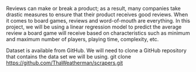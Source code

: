 Reviews can make or break a product; as a result, many companies take drastic measures to ensure that their product receives
good reviews. When it comes to board games, reviews and word-of-mouth are everything. In this project, we will be using a linear
regression model to predict the average review a board game will receive based on characteristics such as minimum and maximum 
number of players, playing time, complexity, etc. 

Dataset is available from GitHub. We will need to clone a GitHub repository that contains the data set we will be using. 
git clone https://github.com/ThaWeatherman/scrapers.git
